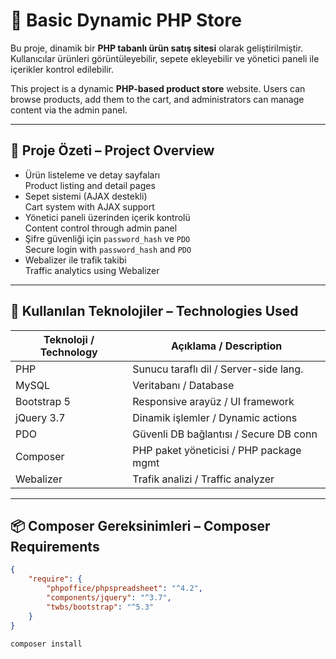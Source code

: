 # 🛒 Basic Dynamic PHP Store

Bu proje, dinamik bir **PHP tabanlı ürün satış sitesi** olarak geliştirilmiştir. Kullanıcılar ürünleri görüntüleyebilir, sepete ekleyebilir ve yönetici paneli ile içerikler kontrol edilebilir.

This project is a dynamic **PHP-based product store** website. Users can browse products, add them to the cart, and administrators can manage content via the admin panel.

---

## 📌 Proje Özeti – Project Overview

- Ürün listeleme ve detay sayfaları  
  Product listing and detail pages  
- Sepet sistemi (AJAX destekli)  
  Cart system with AJAX support  
- Yönetici paneli üzerinden içerik kontrolü  
  Content control through admin panel  
- Şifre güvenliği için `password_hash` ve `PDO`  
  Secure login with `password_hash` and `PDO`  
- Webalizer ile trafik takibi  
  Traffic analytics using Webalizer  

---

## 🧩 Kullanılan Teknolojiler – Technologies Used

| Teknoloji / Technology | Açıklama / Description                 |
|------------------------|----------------------------------------|
| PHP                    | Sunucu taraflı dil / Server-side lang. |
| MySQL                  | Veritabanı / Database                  |
| Bootstrap 5            | Responsive arayüz / UI framework       |
| jQuery 3.7             | Dinamik işlemler / Dynamic actions     |
| PDO                    | Güvenli DB bağlantısı / Secure DB conn |
| Composer               | PHP paket yöneticisi / PHP package mgmt|
| Webalizer              | Trafik analizi / Traffic analyzer      |

---

## 📦 Composer Gereksinimleri – Composer Requirements

```json
{
    "require": {
        "phpoffice/phpspreadsheet": "^4.2",
        "components/jquery": "^3.7",
        "twbs/bootstrap": "^5.3"
    }
}
```
```console
composer install
